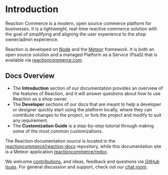 # Introduction
Reaction Commerce is a modern, open source commerce platform for businesses. It is a lightweight, real-time reactive commerce solution with the goal of simplifying and aligning the user experience to the shop owner/admin experience.

Reaction is developed on [Node](https://nodejs.org) and the [Meteor](https://meteor.com) framework. It is both an open source solution and a managed Platform as a Service (PaaS) that is available via [reactioncommerce.com](https://reactioncommerce.com).

## Docs Overview
- The **Introduction** section of our documentation provides an overview of the features of Reaction, and it will answer questions about how to use Reaction as a shop owner.
- The  **Developer** sections of our docs that are meant to help a developer or designer quickly start using the platform locally, where they can contribute changes to the project, or fork the project and modify to suit any requirement.
- The **Customization Guide** is a step-by-step tutorial through making some of the most common customizations.

The Reaction documentation source is located in the [reactioncommerce/reaction-docs](https://github.com/reactioncommerce/reaction-docs) repository, while this documentation site is a Meteor application [reactioncommerce/redoc](https://github.com/reactioncommerce/redoc).

We welcome [contributions](https://reactioncommerce.com/contributors), and ideas, feedback and questions via [GitHub Isues](https://github.com/reactioncommerce/reaction/issues?state=open). For general discussion and support, check out our [chat room](https://gitter.im/reactioncommerce/reaction).
